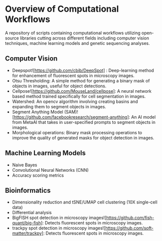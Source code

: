 # Overview of Computational Workflows
A repository of scripts containing computational workflows utilizing open-source libraries cutting across different fields including computer vision techniques, machine learning models and genetic sequencing analyses.

## Computer Vision
- Deepspot![https://github.com/cbib/DeepSpot] : Deep-learning method for enhancement of fluorescent spots in microscopy images.
- Otsu Thresholding: A simple method for generating a binary mask of objects in images, useful for object detections.
- Cellpose![https://github.com/MouseLand/cellpose]: A neural network based method trained specifically for cell segmentation in images.
- Watershed: An opencv algorithm involving creating basins and expanding them to segment objects in images.
- Segment Anything Model (SAM)![https://github.com/facebookresearch/segment-anything]: An AI model from MetaAI that takes in user-specified prompts to segment objects in images.
- Morphological operations: Binary mask processing operations to improve the quality of generated masks for object detection in images. 

## Machine Learning Models
- Naive Bayes
- Convolutional Neural Networks (CNN)
- Accuracy scoring metrics

## Bioinformatics
- Dimensionality reduction and tSNE/UMAP cell clustering (10X single-cell data)
- Differential analysis
- BigFISH spot detection in microscopy images![https://github.com/fish-quant/big-fish]: Detects fluorescent spots in microscopy images.
- trackpy spot detection in microscopy images![https://github.com/soft-matter/trackpy]: Detects fluorescent spots in microscopy images.
